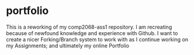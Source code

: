 # portfolio
This is a reworking of my comp2068-ass1 repository. I am recreating because of newfound knowledge and experience with Github. I want to create a nicer Forking/Branch system to work with as I continue working on my Assignments; and ultimately my online Portfolio
